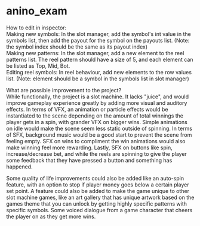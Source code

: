 # anino_exam
 
How to edit in inspector:\
Making new symbols: In the slot manager, add the symbol's int value in the symbols list, then add the payout for the symbol on the payouts list. (Note: the symbol index should be the same as its payout index)\
Making new patterns: In the slot manager, add a new element to the reel patterns list. The reel pattern should have a size of 5, and each element can be listed as Top, Mid, Bot.\
Editing reel symbols: In reel behaviour, add new elements to the row values list. (Note: element should be a symbol in the symbols list in slot manager)

What are possible improvement to the project?\
While functionally, the project is a slot machine. It lacks "juice", and would improve gameplay experience greatly by adding more visual and auditory effects. In terms of VFX, an animation or particle effects would be instantiated to the scene depending on the amount of total winnings the player gets in a spin, with grander VFX on bigger wins. Simple animations on idle would make the scene seem less static outside of spinning. In terms of SFX, background music would be a good start to prevent the scene from feeling empty. SFX on wins to compliment the win animations would also make winning feel more rewarding. Lastly, SFX on buttons like spin, increase/decrease bet, and while the reels are spinning to give the player some feedback that they have pressed a button and something has happened.

Some quality of life improvements could also be added like an auto-spin feature, with an option to stop if player money goes below a certain player set point. A feature could also be added to make the game unique to other slot machine games, like an art gallery that has unique artwork based on the games theme that you can unlock by getting highly specific patterns with specific symbols. Some voiced dialogue from a game character that cheers the player on as they get more wins.



